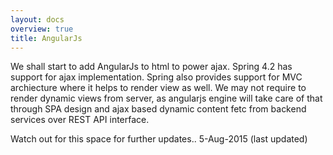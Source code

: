 ```yaml
---
layout: docs
overview: true
title: AngularJs
---
```


We shall start to add AngularJs to html to power ajax. Spring 4.2 has support for ajax implementation. Spring also provides support for MVC archiecture where it helps to render view as well. We may not require to render dynamic views from server, as angularjs engine will take care of that through SPA design and ajax based dynamic content fetc from backend services over REST API interface.

Watch out for this space for further updates.. 5-Aug-2015 (last updated)